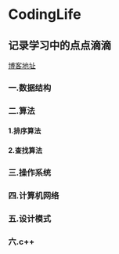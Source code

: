 # CodingLife
## 记录学习中的点点滴滴

[博客地址](https://blog.csdn.net/u013213317)


### 一.数据结构
### 二.算法
#### 1.排序算法
#### 2.查找算法
### 三.操作系统
### 四.计算机网络
### 五.设计模式
### 六.c++

